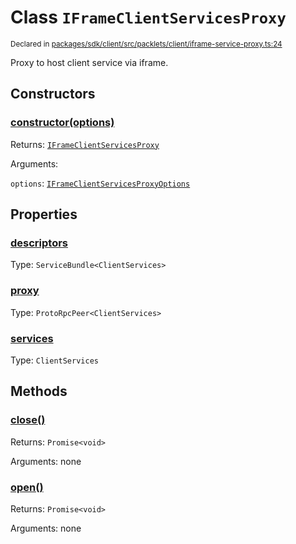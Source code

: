 # Class `IFrameClientServicesProxy`
<sub>Declared in [packages/sdk/client/src/packlets/client/iframe-service-proxy.ts:24](https://github.com/dxos/dxos/blob/main/packages/sdk/client/src/packlets/client/iframe-service-proxy.ts#L24)</sub>


Proxy to host client service via iframe.

## Constructors
### [constructor(options)](https://github.com/dxos/dxos/blob/main/packages/sdk/client/src/packlets/client/iframe-service-proxy.ts#L29)


Returns: <code>[IFrameClientServicesProxy](/api/@dxos/client/classes/IFrameClientServicesProxy)</code>

Arguments: 

`options`: <code>[IFrameClientServicesProxyOptions](/api/@dxos/client/types/IFrameClientServicesProxyOptions)</code>

## Properties
### [descriptors](https://github.com/dxos/dxos/blob/main/packages/sdk/client/src/packlets/client/iframe-service-proxy.ts#L37)
Type: <code>ServiceBundle&lt;ClientServices&gt;</code>
### [proxy](https://github.com/dxos/dxos/blob/main/packages/sdk/client/src/packlets/client/iframe-service-proxy.ts#L33)
Type: <code>ProtoRpcPeer&lt;ClientServices&gt;</code>
### [services](https://github.com/dxos/dxos/blob/main/packages/sdk/client/src/packlets/client/iframe-service-proxy.ts#L41)
Type: <code>ClientServices</code>

## Methods
### [close()](https://github.com/dxos/dxos/blob/main/packages/sdk/client/src/packlets/client/iframe-service-proxy.ts#L53)


Returns: <code>Promise&lt;void&gt;</code>

Arguments: none
### [open()](https://github.com/dxos/dxos/blob/main/packages/sdk/client/src/packlets/client/iframe-service-proxy.ts#L45)


Returns: <code>Promise&lt;void&gt;</code>

Arguments: none